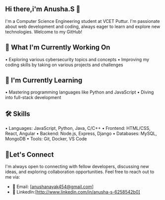 
## Hi there,i'm Anusha.S 👋
I'm a Computer Science Engineering student at VCET Puttur. I'm passionate about web development and coding, always eager to learn and explore new technologies. Welcome to my GitHub!


## 🔭 What I'm Currently Working On
• Exploring various cybersecurity topics and concepts
• Improving my coding skills by taking on various projects and challenges


## 🌱 I'm Currently Learning
• Mastering programming languages like Python and JavaScript
• Diving into full-stack development

## 🛠️ Skills
• Languages: JavaScript, Python, Java, C/C++
• Frontend: HTML/CSS, React, Angular
• Backend: Node.js, Express, Django
• Databases: MySQL, MongoDB
• Tools: Git, Docker, VS Code

## 🤝Let's Connect
I'm always open to connecting with fellow developers, discussing new ideas, and exploring collaboration opportunities.
Feel free to reach out to me via:
- 📧 Email: [anushanayak454@gmail.com]
- 🔗 LinkedIn:[http://www.linkedin.com/in/anusha-s-6258542b0]


